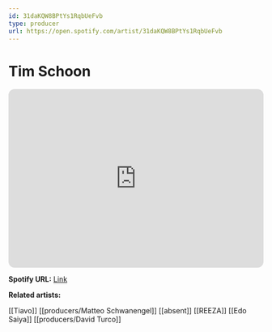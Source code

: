 ```yaml
---
id: 31daKQW8BPtYs1RqbUeFvb
type: producer
url: https://open.spotify.com/artist/31daKQW8BPtYs1RqbUeFvb
---
```

# Tim Schoon

<iframe style="border-radius:12px" src="https://open.spotify.com/embed/artist/31daKQW8BPtYs1RqbUeFvb" width="100%" height="352" frameBorder="0" allowfullscreen="" allow="autoplay; clipboard-write; encrypted-media; fullscreen; picture-in-picture" loading="lazy"></iframe>

**Spotify URL:** [Link](https://open.spotify.com/artist/31daKQW8BPtYs1RqbUeFvb)

**Related artists:**

[[Tiavo]]
[[producers/Matteo Schwanengel]]
[[absent]]
[[REEZA]]
[[Edo Saiya]]
[[producers/David Turco]]
